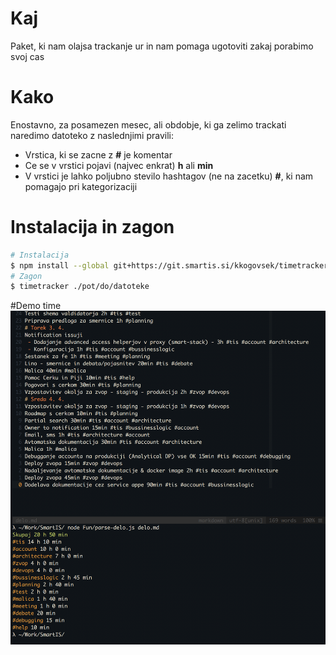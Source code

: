 # Kaj
Paket, ki nam olajsa trackanje ur in nam pomaga ugotoviti
zakaj porabimo svoj cas

# Kako
Enostavno, za posamezen mesec, ali obdobje, ki ga zelimo trackati naredimo
datoteko z naslednjimi pravili:
* Vrstica, ki se zacne z **#** je komentar
* Ce se v vrstici pojavi (najvec enkrat) **<stevilo>h** ali **<stevilo>min**
* V vrstici je lahko poljubno stevilo hashtagov (ne na zacetku) **#<tag>**, ki nam pomagajo pri kategorizaciji

# Instalacija in zagon
```bash
# Instalacija
$ npm install --global git+https://git.smartis.si/kkogovsek/timetracker.git
# Zagon
$ timetracker ./pot/do/datoteke
```

#Demo time
![Demo](demo.png)
